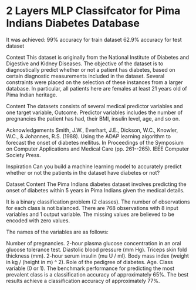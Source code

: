 
# 2 Layers MLP Classifcator for Pima Indians Diabetes Database

It was achieved:
99% accuracy for train dataset
62.9% accuracy for test dataset

Context
This dataset is originally from the National Institute of Diabetes and Digestive and Kidney Diseases. The objective of the dataset is to diagnostically predict whether or not a patient has diabetes, based on certain diagnostic measurements included in the dataset. Several constraints were placed on the selection of these instances from a larger database. In particular, all patients here are females at least 21 years old of Pima Indian heritage.

Content
The datasets consists of several medical predictor variables and one target variable, Outcome. Predictor variables includes the number of pregnancies the patient has had, their BMI, insulin level, age, and so on.

Acknowledgements
Smith, J.W., Everhart, J.E., Dickson, W.C., Knowler, W.C., & Johannes, R.S. (1988). Using the ADAP learning algorithm to forecast the onset of diabetes mellitus. In Proceedings of the Symposium on Computer Applications and Medical Care (pp. 261--265). IEEE Computer Society Press.

Inspiration
Can you build a machine learning model to accurately predict whether or not the patients in the dataset have diabetes or not?

Dataset Content
The Pima Indians diabetes dataset involves predicting the onset of diabetes within 5 years in Pima Indians given the medical details.

It is a binary classification problem (2 classes). The number of observations for each class is not balanced. There are 768 observations with 8 input variables and 1 output variable. The missing values ​​are believed to be encoded with zero values.

The names of the variables are as follows:

Number of pregnancies.
2-hour plasma glucose concentration in an oral glucose tolerance test.
Diastolic blood pressure (mm Hg).
Triceps skin fold thickness (mm).
2-hour serum insulin (mu U / ml).
Body mass index (weight in kg / (height in m) ^ 2).
Role of the pedigree of diabetes.
Age.
Class variable (0 or 1). The benchmark performance for predicting the most prevalent class is a classification accuracy of approximately 65%. The best results achieve a classification accuracy of approximately 77%.
